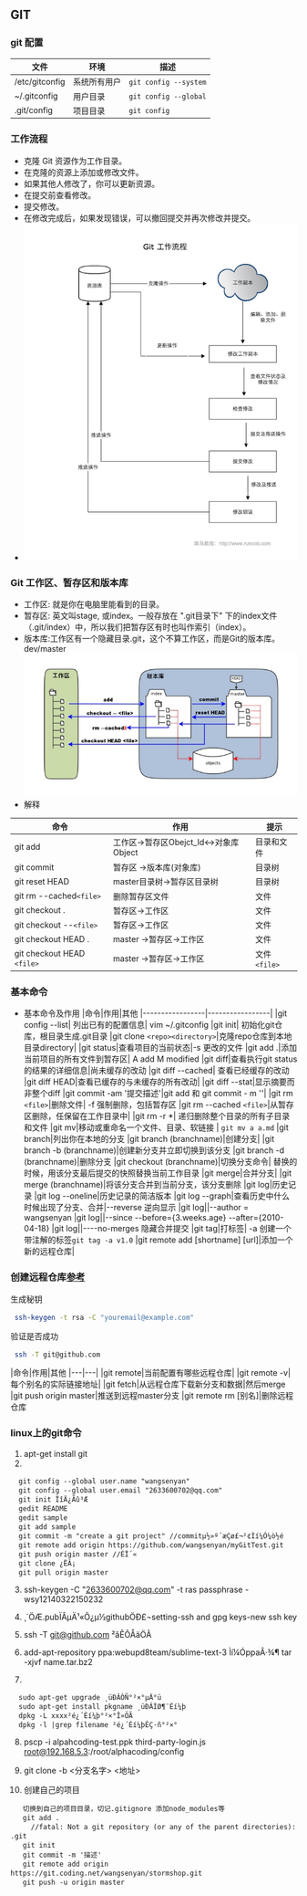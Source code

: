 
## GIT
### git 配置
 |文件|环境|描述
 |------|----|----
 |/etc/gitconfig|系统所有用户|<code>git config --system<code>
 |~/.gitconfig|用户目录|<code>git config --global<code>
 |.git/config|项目目录|<code>git config<code>
### 工作流程
 - 克隆 Git 资源作为工作目录。
 - 在克隆的资源上添加或修改文件。
 - 如果其他人修改了，你可以更新资源。
 - 在提交前查看修改。
 - 提交修改。
 - 在修改完成后，如果发现错误，可以撤回提交并再次修改并提交。
 - ![工作流程](git-process.png)
### Git 工作区、暂存区和版本库
 - 工作区: 就是你在电脑里能看到的目录。
 - 暂存区: 英文叫stage, 或index。一般存放在 ".git目录下" 下的index文件（.git/index）中，所以我们把暂存区有时也叫作索引（index）。
 - 版本库:工作区有一个隐藏目录.git，这个不算工作区，而是Git的版本库。dev/master
   ![关系](git-stage.jpg)
 - 解释

  |命令|作用|提示
  |----|----|----
  |git add|工作区->暂存区Obejct_Id<->对象库Object|目录和文件
  |git commit|暂存区 ->版本库(对象库)|目录树
  |git reset HEAD|master目录树->暂存区目录树|目录树
  |git rm --cached`<file>`|删除暂存区文件|文件
  |git checkout .|暂存区->工作区|文件
  |git checkout --`<file>`|暂存区->工作区|文件
  |git checkout HEAD .|master ->暂存区->工作区|文件
  |git checkout HEAD `<file>`|master ->暂存区->工作区|文件`<file>`
  
### 基本命令
- 基本命令及作用
 |命令|作用|其他
 |-----------------|-----------------| 
 |git config --list| 列出已有的配置信息| vim ~/.gitconfig
 |git init| 初始化git仓库，根目录生成.git目录
 |git clone `<repo><directory>`|克隆repo仓库到本地目录directory|
 |git status|查看项目的当前状态|-s 更改的文件
 |git add .|添加当前项目的所有文件到暂存区| A add M modified
 |git diff|查看执行git status的结果的详细信息|尚未缓存的改动
 |git diff --cached| 查看已经缓存的改动
 |git diff HEAD|查看已缓存的与未缓存的所有改动|
 |git diff --stat|显示摘要而非整个diff
 |git commit -am '提交描述'|git add 和 git commit - m ''|
 |git rm `<file>`|删除文件| -f 强制删除，包括暂存区
 |git rm --cached `<file>`|从暂存区删除，任保留在工作目录中|
 |git rm -r \*| 递归删除整个目录的所有子目录和文件
 |git mv|移动或重命名一个文件、目录、软链接 | `git mv a a.md`
 |git branch|列出你在本地的分支
 |git branch (branchname)|创建分支|
 |git branch -b (branchname)|创建新分支并立即切换到该分支
 |git branch -d (branchname)|删除分支
 |git checkout (branchname)|切换分支命令| 替换的时候，用该分支最后提交的快照替换当前工作目录
 |git merge|合并分支|
 |git merge (branchname)|将该分支合并到当前分支，该分支删除
 |git log|历史记录
 |git log --oneline|历史记录的简洁版本
 |git log --graph|查看历史中什么时候出现了分支、合并|--reverse 逆向显示
 |git log||--author = wangsenyan
 |git log||--since --before={3.weeks.age} --after={2010-04-18}
 |git log||----no-merges 隐藏合并提交
 |git tag|打标签| -a 创建一个带注解的标签`git tag -a v1.0`
 |git remote add [shortname] [url]|添加一个新的远程仓库|
### 创建远程仓库[参考](http://www.runoob.com/git/git-remote-repo.html)
 生成秘钥
```sh
 ssh-keygen -t rsa -C "youremail@example.com"
```
 验证是否成功
```sh
 ssh -T git@github.com
```
|命令|作用|其他
|---|---|
|git remote|当前配置有哪些远程仓库|
|git remote -v|每个别名的实际链接地址|
|git fetch|从远程仓库下载新分支和数据|然后merge
|git push origin master|推送到远程master分支
|git remote rm [别名]|删除远程仓库
### linux上的git命令
1. apt-get install git
2.
```
  git config --global user.name "wangsenyan"
  git config --global user.email "2633600702@qq.com"
  git init ÏîÄ¿Ãû³Æ
  gedit README
  gedit sample
  git add sample
  git commit -m "create a git project" //commitµ½»º´æÇø£¬²¢Ìí¼Ó¼ò½é
  git remote add origin https://github.com/wangsenyan/myGitTest.git
  git push origin master //ÉÏ´«
  git clone ¿ËÂ¡
  git pull origin master
```
3. ssh-keygen -C "2633600702@qq.com" -t ras
   passphrase -wsy12140322150232
4. ¸´ÖÆ.pubÏÂµÄ¹«Ô¿µ½githubÖÐ£¬setting-ssh and  gpg keys-new ssh key
5. ssh -T git@github.com ²âÊÔÅäÖÃ

6. add-apt-repository ppa:webupd8team/sublime-text-3 Ìí¼ÓppaÂ·¾¶
  tar -xjvf name.tar.bz2
7.
```
  sudo apt-get upgrade ¸üÐÂÒÑ°²×°µÄ°ü
  sudo apt-get install pkgname ¸üÐÂÌØ¶¨Èí¼þ
  dpkg -L xxxx²é¿´Èí¼þ°²×°Î»ÖÃ
  dpkg -l |grep filename ²é¿´Èí¼þÊÇ·ñ°²×°
```
8. pscp -i alpahcoding-test.ppk third-party-login.js     root@192.168.5.3:/root/alphacoding/config

9. git clone -b <分支名字> <地址>
10. 创建自己的项目
```
   切换到自己的项目目录，切记.gitignore 添加node_modules等
   git add . 
     //fatal: Not a git repository (or any of the parent directories): .git
   git init
   git commit -m '描述'
   git remote add origin https://git.coding.net/wangsenyan/stormshop.git
   git push -u origin master  
```
